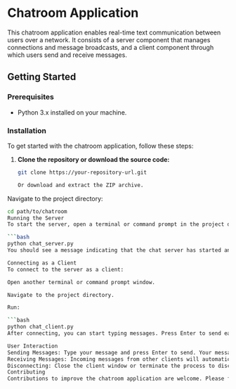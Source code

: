 # Chatroom Application

This chatroom application enables real-time text communication between users over a network. It consists of a server component that manages connections and message broadcasts, and a client component through which users send and receive messages.

## Getting Started

### Prerequisites

- Python 3.x installed on your machine.

### Installation

To get started with the chatroom application, follow these steps:

1. **Clone the repository or download the source code:**
   
   ```bash
   git clone https://your-repository-url.git

   Or download and extract the ZIP archive.

Navigate to the project directory:

```bash
cd path/to/chatroom
Running the Server
To start the server, open a terminal or command prompt in the project directory and execute:

```bash
python chat_server.py
You should see a message indicating that the chat server has started and is listening for connections.

Connecting as a Client
To connect to the server as a client:

Open another terminal or command prompt window.

Navigate to the project directory.

Run:

```bash
python chat_client.py
After connecting, you can start typing messages. Press Enter to send each message.

User Interaction
Sending Messages: Type your message and press Enter to send. Your message will be visible to all connected clients.
Receiving Messages: Incoming messages from other clients will automatically be displayed in your terminal.
Disconnecting: Close the client window or terminate the process to disconnect from the chatroom.
Contributing
Contributions to improve the chatroom application are welcome. Please follow the standard fork-branch-pull request workflow.

